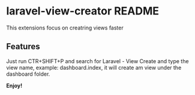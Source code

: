 # laravel-view-creator README

This extensions focus on creatring views faster

## Features

Just run CTR+SHIFT+P and search for Laravel - View Create and type the view name, example: dashboard.index, it will create am view under the dashboard folder.

**Enjoy!**
